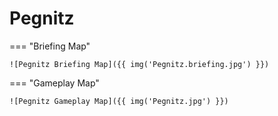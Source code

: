 # Pegnitz

=== "Briefing Map"

    ![Pegnitz Briefing Map]({{ img('Pegnitz.briefing.jpg') }})

=== "Gameplay Map"

    ![Pegnitz Gameplay Map]({{ img('Pegnitz.jpg') }})

